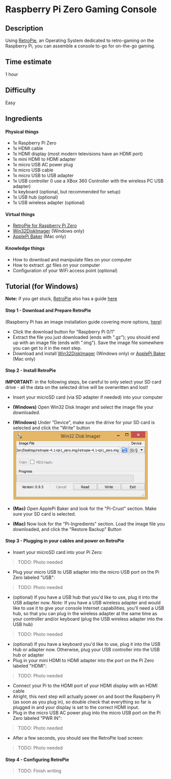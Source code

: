 Raspberry Pi Zero Gaming Console
================================

Description
-------------------
Using [RetroPie][retro-pie-site], an Operating System dedicated to retro-gaming on the Raspberry Pi, you can assemble a console to-go for on-the-go gaming.

Time estimate
-------------
1 hour

Difficulty
----------
Easy

Ingredients
-----------
#### Physical things
- 1x Raspberry Pi Zero
- 1x HDMI cable
- 1x HDMI display (most modern televisions have an HDMI port)
- 1x mini HDMI to HDMI adapter
- 1x micro USB AC power plug
- 1x micro USB cable
- 1x micro USB to USB adapter
- 1x USB controller (I use a XBox 360 Controller with the wireless PC USB adapter)
- 1x keyboard (optional, but recommended for setup)
- 1x USB hub (optional)
- 1x USB wireless adapter (optional)

#### Virtual things
- [RetroPie for Raspberry Pi Zero][retro-pie-install]
- [Win32DiskImager][win32-disk-imager-download] (Windows only)
- [ApplePi Baker][applepi-baker-download] (Mac only)

#### Knowledge things
- How to download and manipulate files on your computer
- How to extract .gz files on your computer
- Configuration of your WiFi access point (optional)

Tutorial (for Windows)
----------------------
**Note:** if you get stuck, [RetroPie][retro-pie-site] also has a guide [here][retro-pie-guide]

#### Step 1 - Download and Prepare RetroPie
(Raspberry Pi has an image installation guide covering more options, [here][generic-image-install-guide])

- Click the download button for "Raspberry Pi 0/1"
- Extract the file you just downloaded (ends with ".gz"); you should end up with an image file (ends with ".img"). Save the image file somewhere you can get to it in the next step.
- Download and install [Win32DiskImager][win32-disk-imager-download] (Windows only) or [ApplePi Baker][applepi-baker-download] (Mac only)

#### Step 2 - Install RetroPie
**IMPORTANT:** in the following steps, be careful to only select your SD card drive - all the data on the selected drive will be overwritten and lost!

- Insert your microSD card (via SD adapter if needed) into your computer
- **(Windows)** Open Win32 Disk Imager and select the image file your downloaded.
- **(Windows)** Under "Device", make sure the drive for your SD card is selected and click the "Write" button
![Writing RetroPie with Win32 Disk Imager](../graphics/Win32DiskImager-retropie.png "Writing RetroPie with Win32 Disk Imager")

- **(Mac)** Open ApplePi Baker and look for the "Pi-Crust" section. Make sure your SD card is selected.
- **(Mac)** Now look for the "Pi-Ingredients" section. Load the image file you downloaded, and click the "Restore Backup" Button

#### Step 3 - Plugging in your cables and power on RetroPie
- Insert your microSD card into your Pi Zero:

> TODO: Photo needed

- Plug your micro USB to USB adapter into the micro USB port on the Pi Zero labeled "USB":

> TODO: Photo needed

- (optional) If you have a USB hub that you'd like to use, plug it into the USB adapter now. *Note:* If you have a USB wireless adapter and would like to use it to give your console Internet capabilities, you'll need a USB hub, so that you can plug in the wireless adapter at the same time as your controller and/or keyboard (plug the USB wireless adapter into the USB hub)

> TODO: Photo needed

- (optional) If you have a keyboard you'd like to use, plug it into the USB Hub or adapter now. Otherwise, plug your USB controller into the USB hub or adapter
- Plug in your mini HDMI to HDMI adapter into the port on the Pi Zero labeled "HDMI":

> TODO: Photo needed

- Connect your Pi to the HDMI port of your HDMI display with an HDMI cable
- Alright, this next step will actually power on and boot the Raspberry Pi (as soon as you plug in), so double check that everything so far is plugged in and your display is set to the correct HDMI input.
- Plug in the micro USB AC power plug into the micro USB port on the Pi Zero labeled "PWR IN":

> TODO: Photo needed

- After a few seconds, you should see the RetroPie load screen:

> TODO: Photo needed


#### Step 4 - Configuring RetroPie
> TODO: Finish writing



[applepi-baker-download]: https://www.tweaking4all.com/?wpfb_dl=94
[generic-image-install-guide]: https://www.raspberrypi.org/documentation/installation/installing-images/
[retro-pie-download]: https://retropie.org.uk/download/
[retro-pie-guide]: https://retropie.org.uk/docs/First-Installation/
[retro-pie-install]: https://github.com/RetroPie/RetroPie-Setup/releases/download/4.1/retropie-4.1-rpi1_zero.img.gz
[retro-pie-site]: https://retropie.org.uk/
[win32-disk-imager-download]: https://sourceforge.net/projects/win32diskimager/files/latest/download
